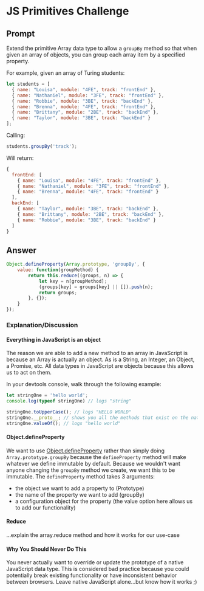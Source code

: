 # JS Primitives Challenge

## Prompt

Extend the primitive Array data type to allow a `groupBy` method so that when given an array of objects, you can group each array item by a specified property.

For example, given an array of Turing students:

```javascript
let students = [
  { name: "Louisa", module: "4FE", track: "frontEnd" },
  { name: "Nathaniel", module: "3FE", track: "frontEnd" },
  { name: "Robbie", module: "3BE", track: "backEnd" },
  { name: "Brenna", module: "4FE", track: "frontEnd" },
  { name: "Brittany", module: "2BE", track: "backEnd" },
  { name: "Taylor", module: "3BE", track: "backEnd" }
];
```

Calling:

```javascript
students.groupBy('track');
```

Will return:

```javascript
{
  frontEnd: [
    { name: "Louisa", module: "4FE", track: "frontEnd" },
    { name: "Nathaniel", module: "3FE", track: "frontEnd" },
    { name: "Brenna", module: "4FE", track: "frontEnd" }
  ],
  backEnd: [
    { name: "Taylor", module: "3BE", track: "backEnd" },
    { name: "Brittany", module: "2BE", track: "backEnd" },
    { name: "Robbie", module: "3BE", track: "backEnd" }
  ]
}
```

## Answer

```js
Object.defineProperty(Array.prototype, 'groupBy', {
    value: function(groupMethod) {
        return this.reduce((groups, n) => {
            let key = n[groupMethod];
            (groups[key] = groups[key] || []).push(n); 
            return groups;
        }, {});
    }
});
```

### Explanation/Discussion

#### Everything in JavaScript is an object

The reason we are able to add a new method to an array in JavaScript is because an Array is actually an object. As is a String, an Integer, an Object, a Promise, etc. All data types in JavaScript are objects because this allows us to act on them.

In your devtools console, walk through the following example:

```js
let stringOne = 'hello world';
console.log(typeof stringOne) // logs "string"

stringOne.toUpperCase(); // logs "HELLO WORLD"
stringOne.__proto__; // shows you all the methods that exist on the native JavaScript string objects
stringOne.valueOf(); // logs "hello world"
```


#### Object.defineProperty

We want to use [Object.defineProperty](https://developer.mozilla.org/en-US/docs/Web/JavaScript/Reference/Global_Objects/Object/defineProperty) rather than simply doing `Array.prototype.groupBy` because the `defineProperty` method will make whatever we define immutable by default. Because we wouldn't want anyone changing the  `groupBy` method we create, we want this to be immutable. The `defineProperty` method takes 3 arguments: 

* the object we want to add a property to (Prototype)
* the name of the property we want to add (groupBy)
* a configuration object for the property (the value option here allows us to add our functionality)



#### Reduce

...explain the array.reduce method and how it works for our use-case


#### Why You Should Never Do This

You never actually want to override or update the prototype of a native JavaScript data type. This is considered bad practice because you could potentially break existing functionality or have inconsistent behavior between browsers. Leave native JavaScript alone...but know how it works ;) 